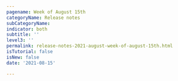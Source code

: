 ```yaml
---
pagename: Week of August 15th
categoryName: Release notes
subCategoryName: 
indicator: both
subtitle: ''
level3: ''
permalink: release-notes-2021-august-week-of-august-15th.html
isTutorial: false
isNew: false
date: '2021-08-15'

---
```


